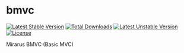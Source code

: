 # bmvc

[![Latest Stable Version](https://poser.pugx.org/mirarus/bmvc/v)](//packagist.org/packages/mirarus/bmvc)
[![Total Downloads](https://poser.pugx.org/mirarus/bmvc/downloads)](//packagist.org/packages/mirarus/bmvc)
[![Latest Unstable Version](https://poser.pugx.org/mirarus/bmvc/v/unstable)](//packagist.org/packages/mirarus/bmvc)
[![License](https://poser.pugx.org/mirarus/bmvc/license)](//packagist.org/packages/mirarus/bmvc)


 Mirarus BMVC (Basic MVC)
